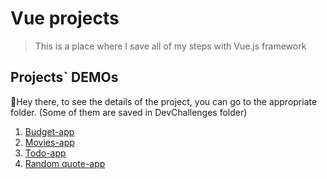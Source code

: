 # Vue projects
> This is a place where I save all of my steps with Vue.js framework

## Projects` DEMOs
:wave:Hey there, to see the details of the project, you can go to the appropriate folder. (Some of them are saved in DevChallenges folder)
1. [Budget-app](http://vue-path-repo.site/budget-app/dist/index.html)
2. [Movies-app](http://vue-path-repo.site/movies/dist/)
3. [Todo-app](https://ic3top.github.io/devChallenges/todo-app/dist/)
4. [Random quote-app](https://ic3top.github.io/devChallenges/quote-generator/dist/)
